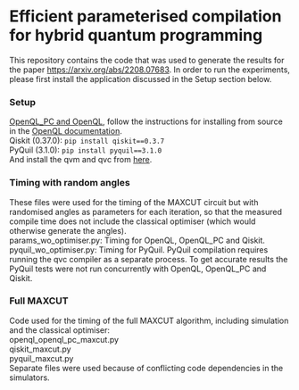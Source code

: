 # Efficient parameterised compilation for hybrid quantum programming
This repository contains the code that was used to generate the results for the paper https://arxiv.org/abs/2208.07683. In order to run the experiments, please first install the application discussed in the Setup section below.

### Setup
[OpenQL_PC and OpenQL](https://github.com/anneriet/OpenQL/tree/parameters_for_hybrid_comp), follow the instructions for installing from source in the [OpenQL documentation](https://openql.readthedocs.io/).    
Qiskit (0.37.0): ``pip install qiskit==0.3.7``  
PyQuil (3.1.0): ``pip install pyquil==3.1.0``  
And install the qvm and qvc from [here](https://pyquil-docs.rigetti.com/en/stable/start.html#upgrading-or-installing-pyquil).  

### Timing with random angles
These files were used for the timing of the MAXCUT circuit but with randomised angles as parameters for each iteration, so that the measured compile time does not include the classical optimiser (which would otherwise generate the angles).  
params_wo_optimiser.py: Timing for OpenQL, OpenQL_PC and Qiskit.  
pyquil_wo_optimiser.py: Timing for PyQuil. PyQuil compilation requires running the qvc compiler as a separate process. To get accurate results the PyQuil tests were not run concurrently with OpenQL, OpenQL_PC and Qiskit.  

### Full MAXCUT
Code used for the timing of the full MAXCUT algorithm, including simulation and the classical optimiser:  
openql_openql_pc_maxcut.py  
qiskit_maxcut.py  
pyquil_maxcut.py  
Separate files were used because of conflicting code dependencies in the simulators.
